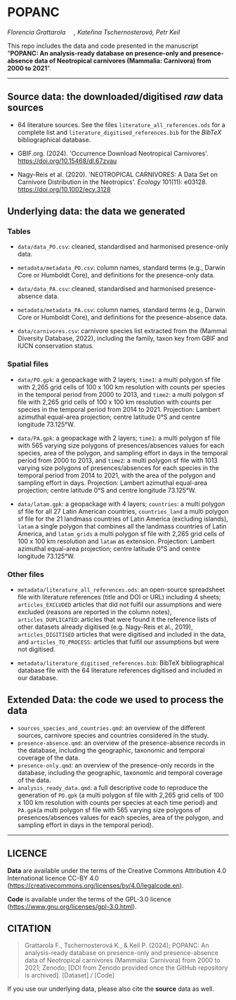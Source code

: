 # POPANC 

*Florencia Grattarola <a dir="ltr" href="http://orcid.org/0000-0001-8282-5732" target="_blank"><img class="is-rounded" src="https://upload.wikimedia.org/wikipedia/commons/0/06/ORCID_iD.svg" width="15"></a>, Kateřina Tschernosterová, Petr Keil*

This repo includes the data and code presented in the manuscript "**POPANC: An analysis-ready database on presence-only and presence-absence data of Neotropical carnivores (Mammalia: Carnivora) from 2000 to 2021**".

---

## **Source data**: the downloaded/digitised *raw* data sources

- 64 literature sources. See the files `literature_all_references.ods` for a complete list and `literature_digitised_references.bib` for the *BibTeX* bibliographical database.

- GBIF.org. (2024). 'Occurrence Download Neotropical Carnivores'. https://doi.org/10.15468/dl.67zvau 

- Nagy-Reis et al. (2020). 'NEOTROPICAL CARNIVORES: A Data Set on Carnivore Distribution in the Neotropics'. *Ecology* 101(11): e03128. https://doi.org/10.1002/ecy.3128 

## **Underlying data**: the data we generated

### Tables
- `data/data_PO.csv`: cleaned, standardised and harmonised presence-only data.
- `metadata/metadata_PO.csv`: column names, standard terms (e.g., Darwin Core or Humboldt Core), and definitions for the presence-only data.

- `data/data_PA.csv`: cleaned, standardised and harmonised presence-absence data.
- `metadata/metadata_PA.csv`: column names, standard terms (e.g., Darwin Core or Humboldt Core), and definitions for the presence-absence data.

- `data/carnivores.csv`: carnivore species list extracted from the (Mammal Diversity Database, 2022), including the family, taxon key from GBIF and IUCN conservation status.

### Spatial files

- `data/PO.gpk`: a geopackage with 2 layers; `time1`: a multi polygon sf file with 2,265 grid cells of 100 x 100 km resolution with counts per species in the temporal period from 2000 to 2013, and `time2`: a multi polygon sf file with 2,265 grid cells of 100 x 100 km resolution with counts per species in the temporal period from 2014 to 2021. Projection: Lambert azimuthal equal-area projection; centre latitude 0°S and centre longitude 73.125°W.  

- `data/PA.gpk`: a geopackage with 2 layers; `time1`: a multi polygon sf file with 565 varying size polygons of presences/absences values for each species, area of the polygon, and sampling effort in days in the temporal period from 2000 to 2013, and `time2`: a multi polygon sf file with 1013 varying size polygons of presences/absences for each species  in the temporal period from 2014 to 2021, with the area of the polygon and sampling effort in days. Projection: Lambert azimuthal equal-area projection; centre latitude 0°S and centre longitude 73.125°W.  

- `data/latam.gpk`: a geopackage with 4 layers; `countries`: a multi polygon sf file for all 27 Latin American countries, `countries_land` a multi polygon sf file for the 21 landmass countries of Latin America (excluding islands), `latam` a single polygon that combines all the landmass countries of Latin America, and `latam_grids` a multi polygon sf file with 2,265 grid cells of 100 x 100 km resolution and `latam` as extension. Projection: Lambert azimuthal equal-area projection; centre latitude 0°S and centre longitude 73.125°W.

### Other files

- `metadata/literature_all_references.ods`: an open-source spreadsheet file with literature references (title and DOI or URL) including 4 sheets; `articles_EXCLUDED` articles that did not fulfil our assumptions and were excluded (reasons are reported in the column notes), `articles_DUPLICATED`: articles that were found it the reference lists of other datasets already digitised (e.g. Nagy-Reis et al., 2019), `articles_DIGITISED` articles that were digitised and included in the data, and `articles_TO_PROCESS`: articles that fulfil our assumptions but were not digitised.  

- `metadata/literature_digitised_references.bib`: BibTeX bibliographical database file with the 64 literature references digitised and included in our database.  


## **Extended Data**: the code we used to process the data

- `sources_species_and_countries.qmd`: an overview of the different sources, carnivore species and countries considered in the study.
- `presence-absence.qmd`: an overview of the presence-absence records in the database, including the geographic, taxonomic and temporal coverage of the data.
- `presence-only.qmd`:  an overview of the presence-only records in the database, including the geographic, taxonomic and temporal coverage of the data. 
- `analysis_ready_data.qmd`: a full descriptive code to reproduce the generation of `PO.gpk` (a multi polygon sf file with 2,265 grid cells of 100 x 100 km resolution with counts per species at each time period) and `PA.gpk`(a multi polygon sf file with 565 varying size polygons of presences/absences values for each species, area of the polygon, and sampling effort in days in the temporal period).

---

## LICENCE

**Data** are available under the terms of the Creative Commons Attribution 4.0 International licence CC-BY 4.0 (https://creativecommons.org/licenses/by/4.0/legalcode.en).   

**Code** is available under the terms of the GPL-3.0 licence (https://www.gnu.org/licenses/gpl-3.0.html). 

## CITATION

> Grattarola F., Tschernosterová K., & Keil P. (2024); POPANC: An analysis-ready database on presence-only and presence-absence data of Neotropical carnivores (Mammalia: Carnivora) from 2000 to 2021; Zenodo; [DOI from Zenodo provided once the GitHub repository is archived]. [Dataset] / [Code]

If you use our underlying data, please also cite the **source** data as well.
